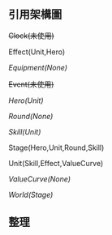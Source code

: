 ## 引用架構圖

~~Clock(未使用)~~

Effect(Unit,Hero)

_Equipment(None)_

~~Event(未使用)~~

_Hero(Unit)_

_Round(None)_

_Skill(Unit)_

Stage(Hero,Unit,Round,Skill)

Unit(Skill,Effect,ValueCurve)

_ValueCurve(None)_

_World(Stage)_

## 整理